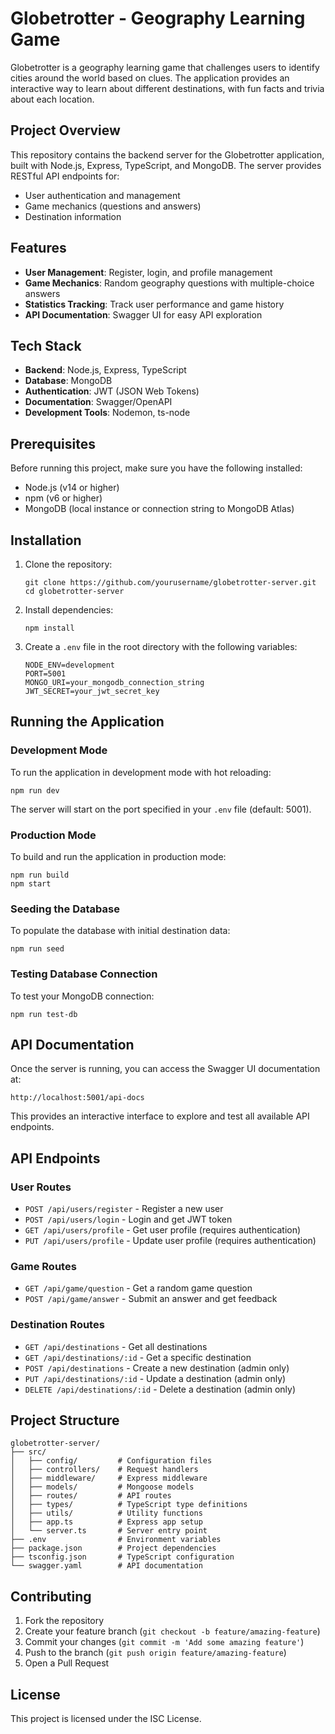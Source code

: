 # Globetrotter - Geography Learning Game

Globetrotter is a geography learning game that challenges users to identify cities around the world based on clues. The application provides an interactive way to learn about different destinations, with fun facts and trivia about each location.

## Project Overview

This repository contains the backend server for the Globetrotter application, built with Node.js, Express, TypeScript, and MongoDB. The server provides RESTful API endpoints for:

- User authentication and management
- Game mechanics (questions and answers)
- Destination information

## Features

- **User Management**: Register, login, and profile management
- **Game Mechanics**: Random geography questions with multiple-choice answers
- **Statistics Tracking**: Track user performance and game history
- **API Documentation**: Swagger UI for easy API exploration

## Tech Stack

- **Backend**: Node.js, Express, TypeScript
- **Database**: MongoDB
- **Authentication**: JWT (JSON Web Tokens)
- **Documentation**: Swagger/OpenAPI
- **Development Tools**: Nodemon, ts-node

## Prerequisites

Before running this project, make sure you have the following installed:

- Node.js (v14 or higher)
- npm (v6 or higher)
- MongoDB (local instance or connection string to MongoDB Atlas)

## Installation

1. Clone the repository:
   ```
   git clone https://github.com/yourusername/globetrotter-server.git
   cd globetrotter-server
   ```

2. Install dependencies:
   ```
   npm install
   ```

3. Create a `.env` file in the root directory with the following variables:
   ```
   NODE_ENV=development
   PORT=5001
   MONGO_URI=your_mongodb_connection_string
   JWT_SECRET=your_jwt_secret_key
   ```

## Running the Application

### Development Mode

To run the application in development mode with hot reloading:

```
npm run dev
```

The server will start on the port specified in your `.env` file (default: 5001).

### Production Mode

To build and run the application in production mode:

```
npm run build
npm start
```

### Seeding the Database

To populate the database with initial destination data:

```
npm run seed
```

### Testing Database Connection

To test your MongoDB connection:

```
npm run test-db
```

## API Documentation

Once the server is running, you can access the Swagger UI documentation at:

```
http://localhost:5001/api-docs
```

This provides an interactive interface to explore and test all available API endpoints.

## API Endpoints

### User Routes
- `POST /api/users/register` - Register a new user
- `POST /api/users/login` - Login and get JWT token
- `GET /api/users/profile` - Get user profile (requires authentication)
- `PUT /api/users/profile` - Update user profile (requires authentication)

### Game Routes
- `GET /api/game/question` - Get a random game question
- `POST /api/game/answer` - Submit an answer and get feedback

### Destination Routes
- `GET /api/destinations` - Get all destinations
- `GET /api/destinations/:id` - Get a specific destination
- `POST /api/destinations` - Create a new destination (admin only)
- `PUT /api/destinations/:id` - Update a destination (admin only)
- `DELETE /api/destinations/:id` - Delete a destination (admin only)

## Project Structure

```
globetrotter-server/
├── src/
│   ├── config/         # Configuration files
│   ├── controllers/    # Request handlers
│   ├── middleware/     # Express middleware
│   ├── models/         # Mongoose models
│   ├── routes/         # API routes
│   ├── types/          # TypeScript type definitions
│   ├── utils/          # Utility functions
│   ├── app.ts          # Express app setup
│   └── server.ts       # Server entry point
├── .env                # Environment variables
├── package.json        # Project dependencies
├── tsconfig.json       # TypeScript configuration
└── swagger.yaml        # API documentation
```

## Contributing

1. Fork the repository
2. Create your feature branch (`git checkout -b feature/amazing-feature`)
3. Commit your changes (`git commit -m 'Add some amazing feature'`)
4. Push to the branch (`git push origin feature/amazing-feature`)
5. Open a Pull Request

## License

This project is licensed under the ISC License. 